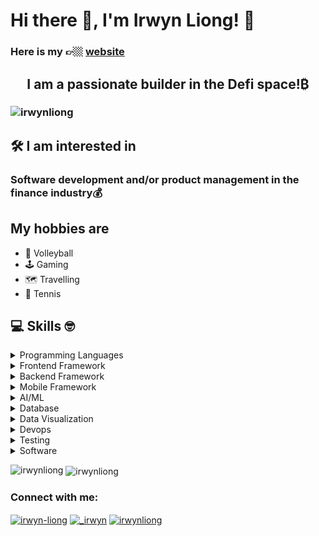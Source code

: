 # Hi there 👋, I'm Irwyn Liong! 🤗
### Here is my 👉🏼 [website](https://portfolio-irwynliongs-projects.vercel.app/)
<h2 align="center">I am a passionate builder in the Defi space!₿</h2>
<h3 Always looking for new opportunities to grow!🔥</h3>
<p align="left"> <img src="https://komarev.com/ghpvc/?username=irwynliong&label=Profile%20views&color=0e75b6&style=flat" alt="irwynliong" /> </p>

## 🛠️ I am interested in
### Software development and/or product management in the finance industry💰

## My hobbies are
- 🏐 Volleyball
- 🕹️ Gaming
- 🗺️ Travelling
- 🎾 Tennis

## 💻 Skills 🤓

<details>
  <summary>
    Programming Languages
  </summary>
  <p align="left">
    <img width="40" src="https://raw.githubusercontent.com/marwin1991/profile-technology-icons/refs/heads/main/icons/javascript.png" alt="JavaScript" title="JavaScript"/>
    <img width="40" src="https://raw.githubusercontent.com/marwin1991/profile-technology-icons/refs/heads/main/icons/typescript.png" alt="TypeScript" title="TypeScript"/>
    <img width="40" src="https://raw.githubusercontent.com/marwin1991/profile-technology-icons/refs/heads/main/icons/java.png" alt="Java" title="Java"/>
    <img width="40" src="https://raw.githubusercontent.com/marwin1991/profile-technology-icons/refs/heads/main/icons/c++.png" alt="C++" title="C++"/>
    <img width="40" src="https://raw.githubusercontent.com/marwin1991/profile-technology-icons/refs/heads/main/icons/python.png" alt="Python" title="Python"/>
    <img width="40" src="https://db.cs.uni-tuebingen.de/teaching/ws2223/sql-is-a-programming-language/logo.svg" alt="PostgreSQL" title="PostgreSQL"/>
  </p>
</details>

<details>
  <summary>
    Frontend Framework
  </summary>
  <p align="left">
    <img width="40" src="https://raw.githubusercontent.com/marwin1991/profile-technology-icons/refs/heads/main/icons/html.png" alt="HTML" title="HTML"/>
    <img width="40" src="https://raw.githubusercontent.com/marwin1991/profile-technology-icons/refs/heads/main/icons/css.png" alt="CSS" title="CSS"/>
    <img width="40" src="https://raw.githubusercontent.com/marwin1991/profile-technology-icons/refs/heads/main/icons/tailwind_css.png" alt="Tailwind CSS" title="Tailwind CSS"/>
    <img width="40" src="https://raw.githubusercontent.com/marwin1991/profile-technology-icons/refs/heads/main/icons/angular.png" alt="Angular" title="Angular"/>
    <img width="40" src="https://raw.githubusercontent.com/marwin1991/profile-technology-icons/refs/heads/main/icons/react.png" alt="React" title="React"/>
    <img width="40" src="https://raw.githubusercontent.com/marwin1991/profile-technology-icons/refs/heads/main/icons/vue_js.png" alt="Vue.js" title="Vue.js"/>
  </p>
</details>

<details>
  <summary>
    Backend Framework
  </summary>
  <p align="left">
    <img width="40" src="https://raw.githubusercontent.com/marwin1991/profile-technology-icons/refs/heads/main/icons/node_js.png" alt="Node.js" title="Node.js"/>
    <img width="40" src="https://raw.githubusercontent.com/marwin1991/profile-technology-icons/refs/heads/main/icons/express.png" alt="Express" title="Express"/>
    <img width="40" src="https://raw.githubusercontent.com/marwin1991/profile-technology-icons/refs/heads/main/icons/next_js.png" alt="Next.js" title="Next.js"/>
    <img width="40" src="https://raw.githubusercontent.com/marwin1991/profile-technology-icons/refs/heads/main/icons/django.png" alt="Django" title="Django"/>
    <img width="40" src="https://raw.githubusercontent.com/marwin1991/profile-technology-icons/refs/heads/main/icons/rest.png" alt="REST" title="REST"/>
  </p>
</details>

<details>
  <summary>
    Mobile Framework
  </summary>
  <p align="left">
    <img width="40" src="https://raw.githubusercontent.com/marwin1991/profile-technology-icons/refs/heads/main/icons/react.png" alt="React" title="React"/>
    <img width="40" src="https://raw.githubusercontent.com/marwin1991/profile-technology-icons/refs/heads/main/icons/android.png" alt="Android" title="Android"/>
  </p>
</details>

<details>
  <summary>
    AI/ML
  </summary>
  <p align="left">
    <img width="40" src="https://raw.githubusercontent.com/marwin1991/profile-technology-icons/refs/heads/main/icons/pandas.png" alt="Pandas" title="Pandas"/>
    <img width="40" src="https://raw.githubusercontent.com/marwin1991/profile-technology-icons/refs/heads/main/icons/tensorflow.png" alt="TensorFlow" title="TensorFlow"/>
    <img src="https://www.vectorlogo.zone/logos/pytorch/pytorch-icon.svg" alt="pytorch" width="40" height="40"/>
    <img src="https://upload.wikimedia.org/wikipedia/commons/0/05/Scikit_learn_logo_small.svg" alt="scikit_learn" width="40" height="40"/>
    <img src="https://seaborn.pydata.org/_images/logo-mark-lightbg.svg" alt="seaborn" width="40" height="40"/> 
    <img src="https://www.vectorlogo.zone/logos/opencv/opencv-icon.svg" alt="opencv" width="40" height="40"/>
  </p>
</details>

<details>
  <summary>
    Database
  </summary>
  <p align="left">
    <img width="40" src="https://raw.githubusercontent.com/marwin1991/profile-technology-icons/refs/heads/main/icons/firebase.png" alt="Firebase" title="Firebase"/>
    <img width="40" src="https://raw.githubusercontent.com/marwin1991/profile-technology-icons/refs/heads/main/icons/postgresql.png" alt="PostgreSQL" title="PostgreSQL"/>
    <img width="40" src="https://raw.githubusercontent.com/marwin1991/profile-technology-icons/refs/heads/main/icons/mysql.png" alt="MySQL" title="MySQL"/>
    <img width="40" src="https://github.com/SnowflakePowered/snowflake/blob/master/branding/horizon/snowflake/exports/Logo-Badge@250px.png" alt="Snowflake" title="Snowflake"/>
  </p>
</details>

<details>
  <summary>
    Data Visualization
  </summary>
  <p align="left">
    <a href="https://d3js.org/" target="_blank" rel="noreferrer"> <img src="https://raw.githubusercontent.com/devicons/devicon/master/icons/d3js/d3js-original.svg" alt="d3js" width="40" height="40"/> </a>
    <a href="https://grafana.com" target="_blank" rel="noreferrer"> <img src="https://www.vectorlogo.zone/logos/grafana/grafana-icon.svg" alt="grafana" width="40" height="40"/> </a>
  </p>
</details>

<details>
  <summary>
    Devops
  </summary>
  <p align="left">
    <img width="40" src="https://raw.githubusercontent.com/marwin1991/profile-technology-icons/refs/heads/main/icons/docker.png" alt="Docker" title="Docker"/>
    <img width="40" src="https://raw.githubusercontent.com/marwin1991/profile-technology-icons/refs/heads/main/icons/aws.png" alt="AWS" title="AWS"/>
  </p>
</details>

<details>
  <summary>
    Testing
  </summary>
  <p align="left">
    <img width="40" src="https://raw.githubusercontent.com/marwin1991/profile-technology-icons/refs/heads/main/icons/cypress.png" alt="Cypress" title="Cypress"/>
    <img src="https://raw.githubusercontent.com/detain/svg-logos/780f25886640cef088af994181646db2f6b1a3f8/svg/selenium-logo.svg" alt="selenium" width="40" height="40"/>
    <img src="https://www.vectorlogo.zone/logos/mochajs/mochajs-icon.svg" alt="mocha" width="40" height="40"/>
  </p>
</details>

<details>
  <summary>
    Software
  </summary>
  <p align="left">
     <img src="https://www.vectorlogo.zone/logos/figma/figma-icon.svg" alt="figma" width="40" height="40"/>
    <img src="https://www.vectorlogo.zone/logos/adobe_illustrator/adobe_illustrator-icon.svg" alt="illustrator" width="40" height="40"/>
    <img src="https://raw.githubusercontent.com/devicons/devicon/master/icons/photoshop/photoshop-line.svg" alt="photoshop" width="40" height="40"/>
    <img src="https://www.vectorlogo.zone/logos/getpostman/getpostman-icon.svg" alt="postman" width="40" height="40"/>
    <img src="https://raw.githubusercontent.com/devicons/devicon/master/icons/linux/linux-original.svg" alt="linux" width="40" height="40"/>
    <img src="https://download.blender.org/branding/community/blender_community_badge_white.svg" alt="blender" width="40" height="40"/>
    <img src="https://www.vectorlogo.zone/logos/git-scm/git-scm-icon.svg" alt="git" width="40" height="40"/>
    <img src="https://cdn.worldvectorlogo.com/logos/arduino-1.svg" alt="arduino" width="40" height="40"/>
    <img width="40" src="https://raw.githubusercontent.com/marwin1991/profile-technology-icons/refs/heads/main/icons/github.png" alt="GitHub" title="GitHub"/>
    <img width="40" src="https://raw.githubusercontent.com/marwin1991/profile-technology-icons/refs/heads/main/icons/vim.png" alt="Vim" title="Vim"/>
    <img width="40" src="https://raw.githubusercontent.com/marwin1991/profile-technology-icons/refs/heads/main/icons/intellij.png" alt="IntelliJ" title="IntelliJ"/>
    <img width="40" src="https://raw.githubusercontent.com/marwin1991/profile-technology-icons/refs/heads/main/icons/android_studio.png" alt="Android Studio" title="Android Studio"/>
    <img width="40" src="https://raw.githubusercontent.com/marwin1991/profile-technology-icons/refs/heads/main/icons/xcode.png" alt="Xcode" title="Xcode"/>
    <img width="40" src="https://raw.githubusercontent.com/marwin1991/profile-technology-icons/refs/heads/main/icons/jupyter_notebook.png" alt="Jupyter Notebook" title="Jupyter Notebook"/>
  </p>
</details>

<p><img align="left" src="https://github-readme-stats.vercel.app/api/top-langs?username=irwynliong&show_icons=true&locale=en&layout=compact&theme=tokyonight" alt="irwynliong" /></p>

<p>&nbsp;<img align="center" src="https://github-readme-stats.vercel.app/api?username=irwynliong&show_icons=true&locale=en&theme=tokyonight" alt="irwynliong" /></p>

<h3 align="left">Connect with me:</h3>
<p align="left">
<a href="https://linkedin.com/in/irwyn-liong" target="blank"><img align="center" src="https://raw.githubusercontent.com/rahuldkjain/github-profile-readme-generator/master/src/images/icons/Social/linked-in-alt.svg" alt="irwyn-liong" height="30" width="40" /></a>
<a href="https://instagram.com/_irwyn" target="blank"><img align="center" src="https://raw.githubusercontent.com/rahuldkjain/github-profile-readme-generator/master/src/images/icons/Social/instagram.svg" alt="_irwyn" height="30" width="40" /></a>
<a href="https://www.leetcode.com/irwynliong" target="blank"><img align="center" src="https://raw.githubusercontent.com/rahuldkjain/github-profile-readme-generator/master/src/images/icons/Social/leet-code.svg" alt="irwynliong" height="30" width="40" /></a>
</p>

<!--
**irwynliong/irwynliong** is a ✨ _special_ ✨ repository because its `README.md` (this file) appears on your GitHub profile.

Here are some ideas to get you started:

- 🔭 I’m currently working on ...
- 🌱 I’m currently learning ...
- 👯 I’m looking to collaborate on ...
- 🤔 I’m looking for help with ...
- 💬 Ask me about ...
- 📫 How to reach me: ...
- 😄 Pronouns: ...
- ⚡ Fun fact: ...
-->
